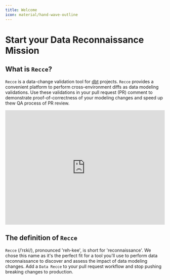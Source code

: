 ```yaml
---
title: Welcome
icon: material/hand-wave-outline
---
```



# Start your Data Reconnaissance Mission

## What is `Recce`?

`Recce` is a data-change validation tool for [dbt](https://www.getdbt.com/) projects. `Recce` provides a convenient platform to perform cross-environment diffs as data modeling validations. Use these validations in your pull request (PR) comment to demonstrate proof-of-correctness of your modeling changes and speed up thew QA process of PR review.


<div style="position: relative; padding-bottom: 71.68758716875871%; height: 0;"><iframe src="https://www.loom.com/embed/f6ea8a9b37964cbd9821bb6896d3206f?sid=9c701279-08cd-45c5-b12d-e7967d8f898d" frameborder="0" webkitallowfullscreen mozallowfullscreen allowfullscreen style="position: absolute; top: 0; left: 0; width: 100%; height: 100%;"></iframe></div>



## The definition of `Recce`
`Recce` (/ˈrɛki/), pronounced 'reh-kee', is short for 'reconnaissance'. We chose this name as it's the perfect fit for a tool you'll use to perform data reconnaissance to discover and assess the impact of data modeling changes. Add a `Data Recce` to your pull request workflow and stop pushing breaking changes to production.